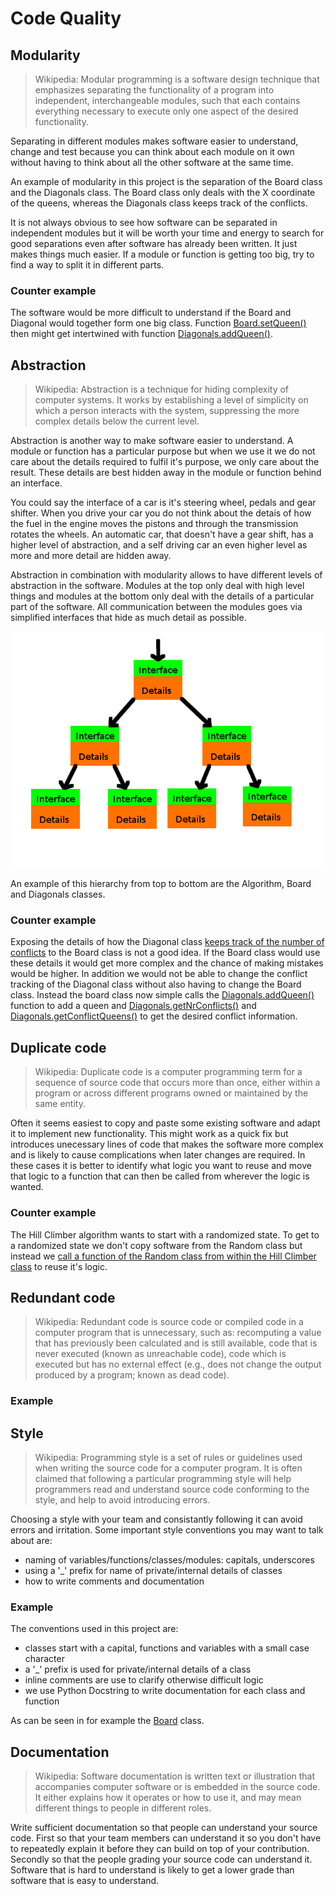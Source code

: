 # Code Quality

## Modularity

> Wikipedia: Modular programming is a software design technique that
> emphasizes separating the functionality of a program into independent,
> interchangeable modules, such that each contains everything necessary
> to execute only one aspect of the desired functionality.

Separating in different modules makes software easier to understand,
change and test because you can think about each module on it own
without having to think about all the other software at the same
time.

An example of modularity in this project is the separation of
the Board class and the Diagonals class. The Board class only deals
with the X coordinate of the queens, whereas the Diagonals class keeps
track of the conflicts.

It is not always obvious to see how software can be separated in
independent modules but it will be worth your time and energy to
search for good separations even after software has already been
written. It just makes things much easier. If a module or function is
getting too big, try to find a way to split it in different parts.

### Counter example

The software would be more difficult to understand if the Board and
Diagonal would together form one big class. Function
[Board.setQueen()](https://github.com/bterwijn/NQueens/blob/master/NQueens/Board/Board.py#L83)
then might get intertwined with function
[Diagonals.addQueen()](https://github.com/bterwijn/NQueens/blob/master/NQueens/Board/Diagonals.py#L22).

## Abstraction

> Wikipedia: Abstraction is a technique for hiding complexity of
> computer systems. It works by establishing a level of simplicity on
> which a person interacts with the system, suppressing the more complex
> details below the current level.

Abstraction is another way to make software easier to understand. A
module or function has a particular purpose but when we use it we do
not care about the details required to fulfil it's purpose, we only
care about the result. These details are best hidden away in the
module or function behind an interface.

You could say the interface of a car is it's steering wheel, pedals
and gear shifter. When you drive your car you do not think about the
detais of how the fuel in the engine moves the pistons and through the
transmission rotates the wheels. An automatic car, that doesn't have a
gear shift, has a higher level of abstraction, and a self driving car
an even higher level as more and more detail are hidden away.

Abstraction in combination with modularity allows to have different
levels of abstraction in the software. Modules at the top only deal
with high level things and modules at the bottom only deal with the
details of a particular part of the software. All communication
between the modules goes via simplified interfaces that hide as much
detail as possible.

<img src="https://github.com/bterwijn/NQueens/blob/master/docs/AbstractionHierarchy.png">

An example of this hierarchy from top to bottom are the Algorithm,
Board and Diagonals classes.

### Counter example

Exposing the details of how the Diagonal class [keeps track of the
number of
conflicts](https://github.com/bterwijn/NQueens/blob/master/NQueens/Board/Board.py#L83)
to the Board class is not a good idea. If the Board class would use
these details it would get more complex and the chance of making
mistakes would be higher. In addition we would not be able to change
the conflict tracking of the Diagonal class without also having to
change the Board class. Instead the board class now simple calls the
[Diagonals.addQueen()](https://github.com/bterwijn/NQueens/blob/master/NQueens/Board/Board.py#L87)
function to add a queen and
[Diagonals.getNrConflicts()](https://github.com/bterwijn/NQueens/blob/master/NQueens/Board/Board.py#L126)
and
[Diagonals.getConflictQueens()](https://github.com/bterwijn/NQueens/blob/master/NQueens/Board/Board.py#L139)
to get the desired conflict information.

## Duplicate code

> Wikipedia: Duplicate code is a computer programming term for a
> sequence of source code that occurs more than once, either within a
> program or across different programs owned or maintained by the same
> entity.

Often it seems easiest to copy and paste some existing software and
adapt it to implement new functionality. This might work as a quick
fix but introduces unecessary lines of code that makes the software
more complex and is likely to cause complications when later changes
are required. In these cases it is better to identify what logic you
want to reuse and move that logic to a function that can then be
called from wherever the logic is wanted.

### Counter example

The Hill Climber algorithm wants to start with a randomized state. To
get to a randomized state we don't copy software from the Random class
but instead we [call a function of the Random class from within the
Hill Climber
class](https://github.com/bterwijn/NQueens/blob/master/NQueens/IterativeAlgorithms/HillClimber.py#L11)
to reuse it's logic.

## Redundant code

> Wikipedia: Redundant code is source code or compiled code in a
> computer program that is unnecessary, such as: recomputing a value
> that has previously been calculated and is still available, code that
> is never executed (known as unreachable code), code which is executed
> but has no external effect (e.g., does not change the output produced
> by a program; known as dead code).

### Example


## Style

> Wikipedia: Programming style is a set of rules or guidelines used when
> writing the source code for a computer program. It is often claimed
> that following a particular programming style will help programmers
> read and understand source code conforming to the style, and help to
> avoid introducing errors.

Choosing a style with your team and consistantly following it can
avoid errors and irritation. Some important style conventions you may
want to talk about are:

* naming of variables/functions/classes/modules: capitals, underscores
* using a '_' prefix for name of private/internal details of classes
* how to write comments and documentation

### Example

The conventions used in this project are:

* classes start with a capital, functions and variables with a small case character
* a '_' prefix is used for private/internal details of a class
* inline comments are use to clarify otherwise difficult logic
* we use Python Docstring to write documentation for each class and function

As can be seen in for example the
[Board](https://github.com/bterwijn/NQueens/blob/master/NQueens/Board/Board.py)
class.

## Documentation

> Wikipedia: Software documentation is written text or illustration that
> accompanies computer software or is embedded in the source code. It
> either explains how it operates or how to use it, and may mean
> different things to people in different roles.

Write sufficient documentation so that people can understand your
source code. First so that your team members can understand it so you
don't have to repeatedly explain it before they can build on top of
your contribution. Secondly so that the people grading your source
code can understand it. Software that is hard to understand is likely
to get a lower grade than software that is easy to understand.
